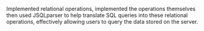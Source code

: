 Implemented relational operations, implemented the operations themselves then used JSQLparser to help translate SQL queries into these relational operations, effectively allowing users to query the data stored on the server.
